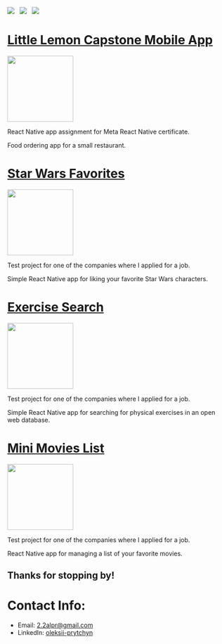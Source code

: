 <a href="https://drive.google.com/file/d/1pwyL3l0pqd733lHg8Mz1IwmZfCczn7e5/view?usp=share_link" download><img src="https://img.shields.io/badge/Resume-ff69b4.svg?style=for-the-badge&logo=codeigniter&logoColor=white"></a>&nbsp;&nbsp;&nbsp;<a href="mailto:2.2alpr@gmail.com"><img src="https://img.shields.io/badge/Email-Oleksii-8056d5.svg?style=for-the-badge&logo=minutemailer&logoColor=white"></a>&nbsp;&nbsp;&nbsp;<a href="https://www.linkedin.com/in/oleksii-prytchyn/" target="_blank"><img src="https://img.shields.io/badge/LinkedIn-Oleksii%20Prytchyn-forestgreen?style=for-the-badge&logo=linkedin&logoColor=white" ></a>

# [Little Lemon Capstone Mobile App](https://github.com/AlexPritchin/LittleLemonCapstoneMobile)
<p align="left"> <a href="https://github.com/AlexPritchin/LittleLemonCapstoneMobile"> <img src="https://user-images.githubusercontent.com/33416429/92813512-27f0bb80-f376-11ea-8562-ee2b3e416aec.png" width="150" ></a>
</p>
React Native app assignment for Meta React Native certificate.

Food ordering app for a small restaurant.


# [Star Wars Favorites](https://github.com/AlexPritchin/StarWarsFavorites)
<p align="left"> <a href="https://github.com/AlexPritchin/StarWarsFavorites"> <img src="https://user-images.githubusercontent.com/33416429/92813512-27f0bb80-f376-11ea-8562-ee2b3e416aec.png" width="150" ></a>
</p>
Test project for one of the companies where I applied for a job.

Simple React Native app for liking your favorite Star Wars characters.


# [Exercise Search](https://github.com/AlexPritchin/ExerciseSearch)
<p align="left"> <a href="https://github.com/AlexPritchin/ExerciseSearch"> <img src="https://user-images.githubusercontent.com/33416429/92813512-27f0bb80-f376-11ea-8562-ee2b3e416aec.png" width="150" ></a>
</p>
Test project for one of the companies where I applied for a job.

Simple React Native app for searching for physical exercises in an open web database.


# [Mini Movies List](https://github.com/AlexPritchin/MiniMoviesList)
<p align="left"> <a href="https://github.com/AlexPritchin/MiniMoviesList"> <img src="https://user-images.githubusercontent.com/33416429/92813512-27f0bb80-f376-11ea-8562-ee2b3e416aec.png" width="150" ></a>
</p>
Test project for one of the companies where I applied for a job.

React Native app for managing a list of your favorite movies.


## Thanks for stopping by!

# Contact Info:

- Email: 2.2alpr@gmail.com
- LinkedIn: [oleksii-prytchyn](https://www.linkedin.com/in/oleksii-prytchyn/)
